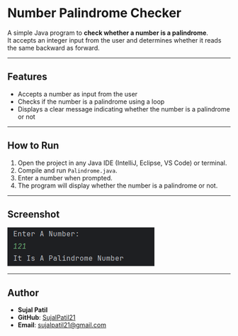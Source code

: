 # Number Palindrome Checker

A simple Java program to **check whether a number is a palindrome**.  
It accepts an integer input from the user and determines whether it reads the same backward as forward.

---

## Features
- Accepts a number as input from the user  
- Checks if the number is a palindrome using a loop  
- Displays a clear message indicating whether the number is a palindrome or not  

---

## How to Run
1. Open the project in any Java IDE (IntelliJ, Eclipse, VS Code) or terminal.  
2. Compile and run `Palindrome.java`.  
3. Enter a number when prompted.  
4. The program will display whether the number is a palindrome or not.  

---

## Screenshot
![Palindrome Checker Output](Output.png)

---

## Author
- **Sujal Patil**  
- **GitHub**: [SujalPatil21](https://github.com/SujalPatil21)  
- **Email**: sujalpatil21@gmail.com
